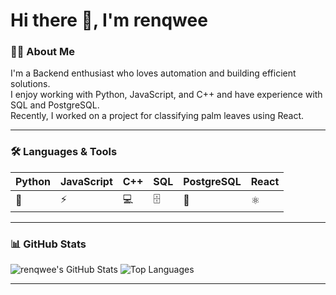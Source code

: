 # Hi there 👋, I'm renqwee

### 👨‍💻 About Me
I'm a Backend enthusiast who loves automation and building efficient solutions.  
I enjoy working with Python, JavaScript, and C++ and have experience with SQL and PostgreSQL.  
Recently, I worked on a project for classifying palm leaves using React.

---

### 🛠 Languages & Tools
| Python | JavaScript | C++ | SQL | PostgreSQL | React |
|--------|------------|-----|-----|------------|-------|
| 🐍     | ⚡         | 💻  | 🗄️  | 🐘         | ⚛️     |

---

### 📊 GitHub Stats
![renqwee's GitHub Stats](https://github-readme-stats.vercel.app/api?username=renqwee&show_icons=true&theme=radical)
![Top Languages](https://github-readme-stats.vercel.app/api/top-langs/?username=renqwee&layout=compact&theme=radical)

---


